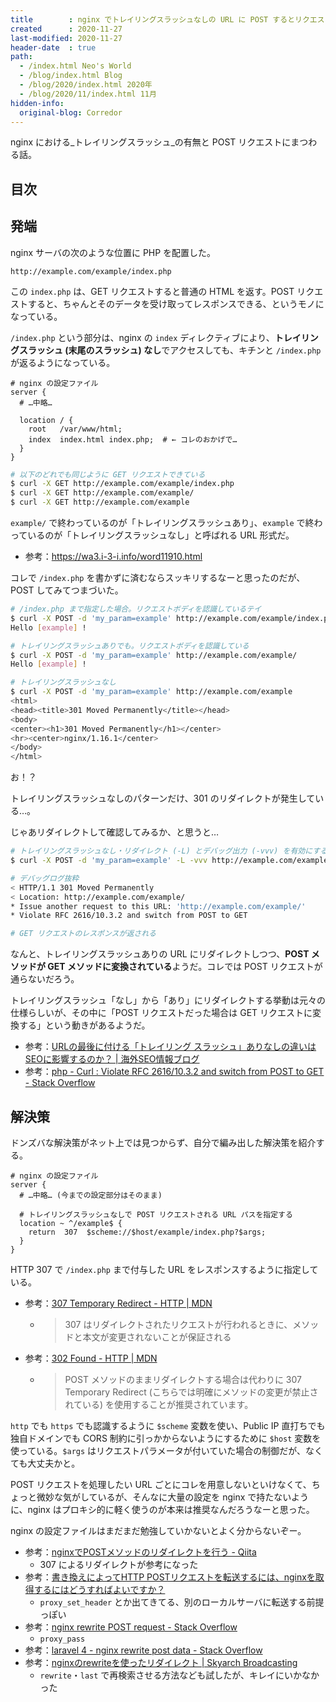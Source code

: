 ```yaml
---
title        : nginx でトレイリングスラッシュなしの URL に POST するとリクエストボディが欠落する
created      : 2020-11-27
last-modified: 2020-11-27
header-date  : true
path:
  - /index.html Neo's World
  - /blog/index.html Blog
  - /blog/2020/index.html 2020年
  - /blog/2020/11/index.html 11月
hidden-info:
  original-blog: Corredor
---
```


nginx における_トレイリングスラッシュ_の有無と POST リクエストにまつわる話。

## 目次

## 発端

nginx サーバの次のような位置に PHP を配置した。

```
http://example.com/example/index.php
```

この `index.php` は、GET リクエストすると普通の HTML を返す。POST リクエストすると、ちゃんとそのデータを受け取ってレスポンスできる、というモノになっている。

`/index.php` という部分は、nginx の `index` ディレクティブにより、**トレイリングスラッシュ (末尾のスラッシュ) なし**でアクセスしても、キチンと `/index.php` が返るようになっている。

```nginx
# nginx の設定ファイル
server {
  # …中略…
  
  location / {
    root   /var/www/html;
    index  index.html index.php;  # ← コレのおかげで…
  }
}
```

```bash
# 以下のどれでも同じように GET リクエストできている
$ curl -X GET http://example.com/example/index.php
$ curl -X GET http://example.com/example/
$ curl -X GET http://example.com/example
```

`example/` で終わっているのが「トレイリングスラッシュあり」、`example` で終わっているのが「トレイリングスラッシュなし」と呼ばれる URL 形式だ。

- 参考：<https://wa3.i-3-i.info/word11910.html>

コレで `/index.php` を書かずに済むならスッキリするなーと思ったのだが、POST してみてつまづいた。

```bash
# /index.php まで指定した場合。リクエストボディを認識しているテイ
$ curl -X POST -d 'my_param=example' http://example.com/example/index.php
Hello [example] !

# トレイリングスラッシュありでも。リクエストボディを認識している
$ curl -X POST -d 'my_param=example' http://example.com/example/
Hello [example] !

# トレイリングスラッシュなし
$ curl -X POST -d 'my_param=example' http://example.com/example
<html>
<head><title>301 Moved Permanently</title></head>
<body>
<center><h1>301 Moved Permanently</h1></center>
<hr><center>nginx/1.16.1</center>
</body>
</html>
```

お！？

トレイリングスラッシュなしのパターンだけ、301 のリダイレクトが発生している…。

じゃあリダイレクトして確認してみるか、と思うと…

```bash
# トレイリングスラッシュなし・リダイレクト (-L) とデバッグ出力 (-vvv) を有効にする
$ curl -X POST -d 'my_param=example' -L -vvv http://example.com/example

# デバッグログ抜粋
< HTTP/1.1 301 Moved Permanently
< Location: http://example.com/example/
* Issue another request to this URL: 'http://example.com/example/'
* Violate RFC 2616/10.3.2 and switch from POST to GET

# GET リクエストのレスポンスが返される
```

なんと、トレイリングスラッシュありの URL にリダイレクトしつつ、**POST メソッドが GET メソッドに変換されている**ようだ。コレでは POST リクエストが通らないだろう。

トレイリングスラッシュ「なし」から「あり」にリダイレクトする挙動は元々の仕様らしいが、その中に「POST リクエストだった場合は GET リクエストに変換する」という動きがあるようだ。

- 参考：[URLの最後に付ける「トレイリング スラッシュ」ありなしの違いはSEOに影響するのか？ | 海外SEO情報ブログ](https://www.suzukikenichi.com/blog/differences-between-trailing-slash-and-non-trailing-slash/)
- 参考：[php - Curl : Violate RFC 2616/10.3.2 and switch from POST to GET - Stack Overflow](https://stackoverflow.com/questions/8156073/curl-violate-rfc-2616-10-3-2-and-switch-from-post-to-get)

## 解決策

ドンズバな解決策がネット上では見つからず、自分で編み出した解決策を紹介する。

```nginx
# nginx の設定ファイル
server {
  # …中略… (今までの設定部分はそのまま)
  
  # トレイリングスラッシュなしで POST リクエストされる URL パスを指定する
  location ~ ^/example$ {
    return  307  $scheme://$host/example/index.php?$args;
  }
}
```

HTTP 307 で `/index.php` まで付与した URL をレスポンスするように指定している。

- 参考：[307 Temporary Redirect - HTTP | MDN](https://developer.mozilla.org/ja/docs/Web/HTTP/Status/307)
  - > 307 はリダイレクトされたリクエストが行われるときに、メソッドと本文が変更されないことが保証される
- 参考：[302 Found - HTTP | MDN](https://developer.mozilla.org/ja/docs/Web/HTTP/Status/302)
  - > POST メソッドのままリダイレクトする場合は代わりに 307 Temporary Redirect (こちらでは明確にメソッドの変更が禁止されている) を使用することが推奨されています。

`http` でも `https` でも認識するように `$scheme` 変数を使い、Public IP 直打ちでも独自ドメインでも CORS 制約に引っかからないようにするために `$host` 変数を使っている。`$args` はリクエストパラメータが付いていた場合の制御だが、なくても大丈夫かと。

POST リクエストを処理したい URL ごとにコレを用意しないといけなくて、ちょっと微妙な気がしているが、そんなに大量の設定を nginx で持たないように、nginx はプロキシ的に軽く使うのが本来は推奨なんだろうなーと思った。

nginx の設定ファイルはまだまだ勉強していかないとよく分からないぞー。

- 参考：[nginxでPOSTメソッドのリダイレクトを行う - Qiita](https://qiita.com/pickles/items/6ac6ade6d51d30c63d65)
  - 307 によるリダイレクトが参考になった
- 参考：[書き換えによってHTTP POSTリクエストを転送するには、nginxを取得するにはどうすればよいですか？](https://qastack.jp/server/312111/how-do-i-get-nginx-to-forward-http-post-requests-via-rewrite)
  - `proxy_set_header` とか出てきてる、別のローカルサーバに転送する前提っぽい
- 参考：[nginx rewrite POST request - Stack Overflow](https://stackoverflow.com/questions/42809659/nginx-rewrite-post-request)
  - `proxy_pass`
- 参考：[laravel 4 - nginx rewrite post data - Stack Overflow](https://stackoverflow.com/questions/27795068/nginx-rewrite-post-data)
- 参考：[nginxのrewriteを使ったリダイレクト | Skyarch Broadcasting](https://www.skyarch.net/blog/?p=7088)
  - `rewrite`・`last` で再検索させる方法なども試したが、キレイにいかなかった
